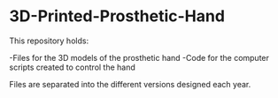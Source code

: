 # 3D-Printed-Prosthetic-Hand

This repository holds:

-Files for the 3D models of the prosthetic hand
-Code for the computer scripts created to control the hand

Files are separated into the different versions designed each year.
